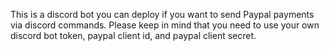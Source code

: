 This is a discord bot you can deploy if you want to send Paypal payments via discord commands. 
Please keep in mind that you need to use your own discord bot token, paypal client id, and paypal client secret.
